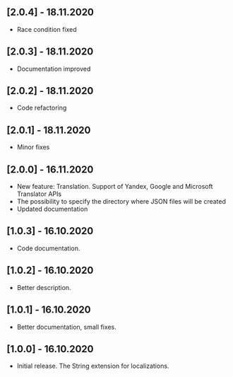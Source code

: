 ## [2.0.4] - 18.11.2020

* Race condition fixed

## [2.0.3] - 18.11.2020

* Documentation improved

## [2.0.2] - 18.11.2020

* Code refactoring

## [2.0.1] - 18.11.2020

* Minor fixes

## [2.0.0] - 16.11.2020

* New feature: Translation. Support of Yandex, Google and Microsoft Translator APIs
* The possibility to specify the directory where JSON files will be created
* Updated documentation

## [1.0.3] - 16.10.2020

* Code documentation.

## [1.0.2] - 16.10.2020

* Better description.

## [1.0.1] - 16.10.2020

* Better documentation, small fixes.

## [1.0.0] - 16.10.2020

* Initial release. The String extension for localizations.